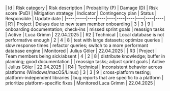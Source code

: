 | Id | Risk category | Risk description | Probability (P) | Damage (D) | Risk score (PxD) | Mitigation strategy | Indicator | Contingency plan | Status | Responsible | Update date |
|----|-----|----|----|----|----|----|----|----|----|
| R1 | Project | Delays due to new team member onboarding | 3 | 3 | 9 | onboarding documentation; check-ins | missed sprint goals | reassign tasks | Active | Luca Grimm | 22.04.2025 |
| R2 | Technical | Local database is not performative enough | 2 | 4 | 8 | test with large datasets; optimize queries | slow response times | refactor queries; switch to a more performant database engine | Monitored | Julius Göler | 22.04.2025 |
| R3 | Project | Team members being sick/absent | 4 | 2 | 8 | distribute knowledge; buffer in planning; good documentation | | reassign tasks; adjust sprint goals | Active | Julius Göler | 22.04.2025 |
| R4 | Technical | Inconsistent behavior across platforms (Windows/macOS/Linux) | 3 | 3 | 9 | cross-platform testing; platform-independent libraries | bug reports that are specific to a platform | prioritize platform-specific fixes | Monitored Luca Grimm | 22.04.2025 |
